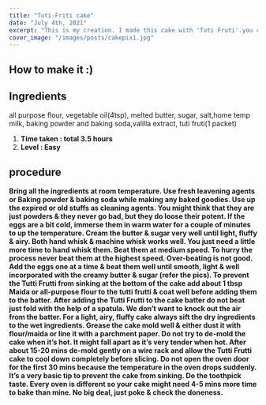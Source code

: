 ```yaml
---
title: "Tuti-Friti cake"
date: "July 4th, 2021"
excerpt: "This is my creation. I made this cake with 'Tuti Fruti'.you can have this cake with tea/Coffee ☕🍵"
cover_image: "/images/posts/cakepix1.jpg"
---
```


## How to make it :)

## Ingredients

all purpose flour, vegetable oil(4tsp), melted butter,
sugar, salt,home temp milk, baking powder and
baking soda,valilla extract, tuti fruti(1 packet)

<ol> 
  <li> <strong> Time taken : <strong> total 3.5 hours
  <li> <strong> Level : </strong> Easy
</ol>

## procedure

Bring all the ingredients at room temperature.
Use fresh leavening agents or Baking powder & baking soda while making any baked goodies. Use up the expired or old stuffs as cleaning agents. You might think that they are just powders & they never go bad, but they do loose their potent.
If the eggs are a bit cold, immerse them in warm water for a couple of minutes to up the temperature.
Cream the butter & sugar very well until light, fluffy & airy. Both hand whisk & machine whisk works well. You just need a little more time to hand whisk them.
Beat them at medium speed. To hurry the process never beat them at the highest speed. Over-beating is not good.
Add the eggs one at a time & beat them well until smooth, light & well incorporated with the creamy butter & sugar (refer the pics).
To prevent the Tutti Frutti from sinking at the bottom of the cake add about 1 tbsp Maida or all-purpose flour to the tutti frutti & coat well before adding them to the batter.
After adding the Tutti Frutti to the cake batter do not beat just fold with the help of a spatula. We don’t want to knock out the air from the batter.
For a light, airy, fluffy cake always sift the dry ingredients to the wet ingredients.
Grease the cake mold well & either dust it with flour/maida or line it with a parchment paper.
Do not try to de-mold the cake when it’s hot. It might fall apart as it’s very tender when hot.
After about 15-20 mins de-mold gently on a wire rack and allow the Tutti Frutti cake to cool down completely before slicing.
Do not open the oven door for the first 30 mins because the temperature in the oven drops suddenly. It’s a very basic tip to prevent the cake from sinking.
Do the toothpick taste. Every oven is different so your cake might need 4-5 mins more time to bake than mine. No big deal, just poke & check the doneness.
